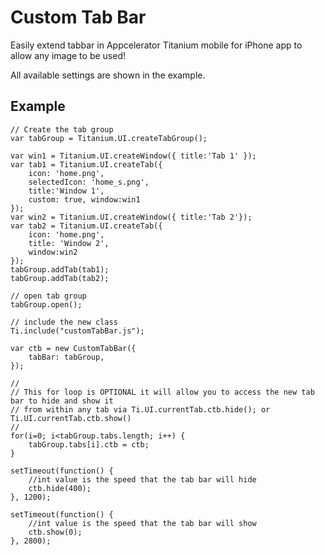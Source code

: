 Custom Tab Bar
==============

Easily extend tabbar in Appcelerator Titanium mobile for iPhone app to allow any image to be used!

All available settings are shown in the example.

Example
--------

	// Create the tab group
	var tabGroup = Titanium.UI.createTabGroup();

	var win1 = Titanium.UI.createWindow({ title:'Tab 1' });
	var tab1 = Titanium.UI.createTab({ 
		icon: 'home.png',
		selectedIcon: 'home_s.png',
		title:'Window 1',
		custom: true, window:win1 
	});
	var win2 = Titanium.UI.createWindow({ title:'Tab 2'});
	var tab2 = Titanium.UI.createTab({ 
		icon: 'home.png',
    	title: 'Window 2',
		window:win2 
	});
	tabGroup.addTab(tab1);  
	tabGroup.addTab(tab2);  

	// open tab group
	tabGroup.open();

	// include the new class
	Ti.include("customTabBar.js");

	var ctb = new CustomTabBar({
		tabBar: tabGroup,
	});
	
	//
	// This for loop is OPTIONAL it will allow you to access the new tab bar to hide and show it
	// from within any tab via Ti.UI.currentTab.ctb.hide(); or Ti.UI.currentTab.ctb.show()
	//
	for(i=0; i<tabGroup.tabs.length; i++) {
		tabGroup.tabs[i].ctb = ctb;
	}
	
	setTimeout(function() {
		//int value is the speed that the tab bar will hide
		ctb.hide(400);
	}, 1200);

	setTimeout(function() {
		//int value is the speed that the tab bar will show
		ctb.show(0);
	}, 2800);